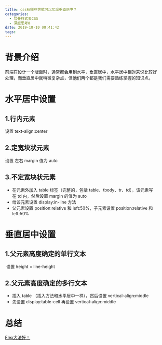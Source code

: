 ```yaml
---
title: css有哪些方式可以实现垂直居中？
categories:
  - 层叠样式表CSS
  - 深度思考8
date: 2019-10-10 00:41:42
tags:
---
```

# 背景介绍

前端在设计一个版面时，通常都会用到水平，垂直居中，水平居中相对来说比较好处理，而垂直居中就稍微复杂点，但他们两个都是我们需要熟练掌握的知识点。

# 水平居中设置  

## 1.行内元素

设置 text-align:center  

## 2.定宽块状元素 

设置 左右 margin 值为 auto  

## 3.不定宽块状元素  

+ 在元素外加入 table 标签（完整的，包括 table、tbody、tr、td），该元素写在 td 内，然后设置 margin 的值为 auto  
+ 给该元素设置 display:in-line 方法 
+ 父元素设置 position:relative 和 left:50%，子元素设置 position:relative 和 left:50%  

# 垂直居中设置

## 1.父元素高度确定的单行文本 

​    设置 height = line-height  

## 2.父元素高度确定的多行文本 

+ 插入 table （插入方法和水平居中一样），然后设置 vertical-align:middle 
+ 先设置 display:table-cell 再设置 vertical-align:middle 

# 总结

[Flex大法好！](https://tianxintiandisheng.github.io/2019/10/09/CSS%E5%B1%82%E5%8F%A0%E6%A0%B7%E5%BC%8F%E8%A1%A8/CSS%E6%B7%B1%E5%BA%A6%E6%80%9D%E8%80%835/%E8%AF%B7%E8%A7%A3%E9%87%8A%E4%B8%80%E4%B8%8BCSS3%E7%9A%84Flexbox%EF%BC%88%E5%BC%B9%E6%80%A7%E7%9B%92%E5%B8%83%E5%B1%80%E6%A8%A1%E5%9E%8B%EF%BC%89%E4%BB%A5%E5%8F%8A%E9%80%82%E7%94%A8%E5%9C%BA%E6%99%AF%EF%BC%9F/)


